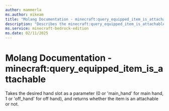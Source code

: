```yaml
---
author: mammerla
ms.author: mikeam
title: "Molang Documentation - minecraft:query_equipped_item_is_attachable"
description: "Describes the minecraft:query_equipped_item_is_attachable molang"
ms.service: minecraft-bedrock-edition
ms.date: 02/11/2025 
---
```


# Molang Documentation - minecraft:query_equipped_item_is_attachable

Takes the desired hand slot as a parameter (0 or 'main_hand' for main hand, 1 or 'off_hand' for off hand), and returns whether the item is an attachable or not.

